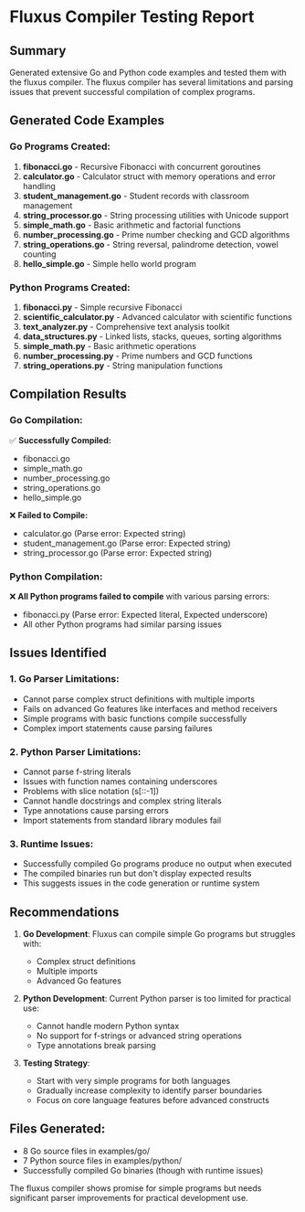 # Fluxus Compiler Testing Report

## Summary
Generated extensive Go and Python code examples and tested them with the fluxus compiler. The fluxus compiler has several limitations and parsing issues that prevent successful compilation of complex programs.

## Generated Code Examples

### Go Programs Created:
1. **fibonacci.go** - Recursive Fibonacci with concurrent goroutines
2. **calculator.go** - Calculator struct with memory operations and error handling  
3. **student_management.go** - Student records with classroom management
4. **string_processor.go** - String processing utilities with Unicode support
5. **simple_math.go** - Basic arithmetic and factorial functions
6. **number_processing.go** - Prime number checking and GCD algorithms
7. **string_operations.go** - String reversal, palindrome detection, vowel counting
8. **hello_simple.go** - Simple hello world program

### Python Programs Created:
1. **fibonacci.py** - Simple recursive Fibonacci
2. **scientific_calculator.py** - Advanced calculator with scientific functions
3. **text_analyzer.py** - Comprehensive text analysis toolkit
4. **data_structures.py** - Linked lists, stacks, queues, sorting algorithms
5. **simple_math.py** - Basic arithmetic operations
6. **number_processing.py** - Prime numbers and GCD functions
7. **string_operations.py** - String manipulation functions

## Compilation Results

### Go Compilation:
✅ **Successfully Compiled:**
- fibonacci.go
- simple_math.go  
- number_processing.go
- string_operations.go
- hello_simple.go

❌ **Failed to Compile:**
- calculator.go (Parse error: Expected string)
- student_management.go (Parse error: Expected string)
- string_processor.go (Parse error: Expected string)

### Python Compilation:
❌ **All Python programs failed to compile** with various parsing errors:
- fibonacci.py (Parse error: Expected literal, Expected underscore)
- All other Python programs had similar parsing issues

## Issues Identified

### 1. Go Parser Limitations:
- Cannot parse complex struct definitions with multiple imports
- Fails on advanced Go features like interfaces and method receivers
- Simple programs with basic functions compile successfully
- Complex import statements cause parsing failures

### 2. Python Parser Limitations:
- Cannot parse f-string literals
- Issues with function names containing underscores
- Problems with slice notation (s[::-1])
- Cannot handle docstrings and complex string literals
- Type annotations cause parsing errors
- Import statements from standard library modules fail

### 3. Runtime Issues:
- Successfully compiled Go programs produce no output when executed
- The compiled binaries run but don't display expected results
- This suggests issues in the code generation or runtime system

## Recommendations

1. **Go Development**: Fluxus can compile simple Go programs but struggles with:
   - Complex struct definitions
   - Multiple imports
   - Advanced Go features

2. **Python Development**: Current Python parser is too limited for practical use:
   - Cannot handle modern Python syntax
   - No support for f-strings or advanced string operations
   - Type annotations break parsing

3. **Testing Strategy**: 
   - Start with very simple programs for both languages
   - Gradually increase complexity to identify parser boundaries
   - Focus on core language features before advanced constructs

## Files Generated:
- 8 Go source files in examples/go/
- 7 Python source files in examples/python/
- Successfully compiled Go binaries (though with runtime issues)

The fluxus compiler shows promise for simple programs but needs significant parser improvements for practical development use.